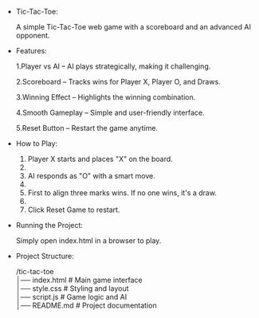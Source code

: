 * Tic-Tac-Toe:

  A simple Tic-Tac-Toe web game with a scoreboard and an advanced AI opponent.

* Features:
 

  1.Player vs AI – AI plays strategically, making it challenging.
  
  2.Scoreboard – Tracks wins for Player X, Player O, and Draws.
  
  3.Winning Effect – Highlights the winning combination.
  
  4.Smooth Gameplay – Simple and user-friendly interface.
  
  5.Reset Button – Restart the game anytime.

* How to Play:
 
  1. Player X starts and places "X" on the board.
  2. 
  3. AI responds as "O" with a smart move.
  4. 
  5. First to align three marks wins. If no one wins, it's a draw.
  6. 
  7. Click Reset Game to restart.

* Running the Project:

  Simply open index.html in a browser to play.

* Project Structure:
  
   /tic-tac-toe  
   │── index.html      # Main game interface  
   │── style.css       # Styling and layout  
   │── script.js       # Game logic and AI  
   │── README.md       # Project documentation
    
